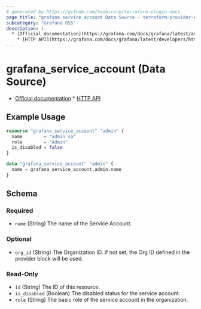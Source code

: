 ```yaml
---
# generated by https://github.com/hashicorp/terraform-plugin-docs
page_title: "grafana_service_account Data Source - terraform-provider-grafana"
subcategory: "Grafana OSS"
description: |-
  * [Official documentation](https://grafana.com/docs/grafana/latest/administration/service-accounts/)
  	* [HTTP API](https://grafana.com/docs/grafana/latest/developers/http_api/serviceaccount/#service-account-api)
---
```


# grafana_service_account (Data Source)

* [Official documentation](https://grafana.com/docs/grafana/latest/administration/service-accounts/)
		* [HTTP API](https://grafana.com/docs/grafana/latest/developers/http_api/serviceaccount/#service-account-api)

## Example Usage

```terraform
resource "grafana_service_account" "admin" {
  name        = "admin sa"
  role        = "Admin"
  is_disabled = false
}

data "grafana_service_account" "admin" {
  name = grafana_service_account.admin.name
}
```

<!-- schema generated by tfplugindocs -->
## Schema

### Required

- `name` (String) The name of the Service Account.

### Optional

- `org_id` (String) The Organization ID. If not set, the Org ID defined in the provider block will be used.

### Read-Only

- `id` (String) The ID of this resource.
- `is_disabled` (Boolean) The disabled status for the service account.
- `role` (String) The basic role of the service account in the organization.
